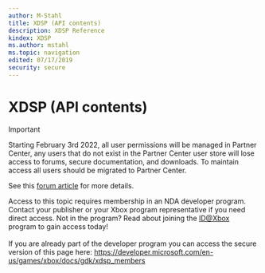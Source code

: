 ```yaml
---
author: M-Stahl
title: XDSP (API contents)
description: XDSP Reference
kindex: XDSP
ms.author: mstahl
ms.topic: navigation
edited: 07/17/2019
security: secure
---
```


# XDSP (API contents)
> [!IMPORTANT]
> Starting February 3rd 2022, all user permissions will be managed in Partner Center, any users that do not exist in the Partner Center user store will lose access to forums, secure documentation, and downloads. To maintain access all users should be migrated to Partner Center. <p></p>See this <a href="https://forums.xboxlive.com/articles/132187/breaking-change-user-access-for-forums-secure-docu.html">forum article</a> for more details.  

 Access to this topic requires membership in an NDA developer program. Contact your publisher or your Xbox program representative if you need direct access. Not in the program? Read about joining the <a href="https://www.xbox.com/Developers/id">ID@Xbox</a> program to gain access today!  <br/><br/>If you are already part of the developer program you can access the secure version of this page here: <a target="_blank" href="https://developer.microsoft.com/en-us/games/xbox/docs/gdk/xdsp_members">https://developer.microsoft.com/en-us/games/xbox/docs/gdk/xdsp_members</a>